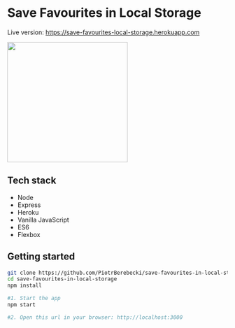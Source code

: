 # Save Favourites in Local Storage

Live version: https://save-favourites-local-storage.herokuapp.com

<img src="./src/graphics/screencast.gif" width="275px" height="auto">

## Tech stack
* Node
* Express
* Heroku
* Vanilla JavaScript
* ES6
* Flexbox

## Getting started

```sh
git clone https://github.com/PiotrBerebecki/save-favourites-in-local-storage.git
cd save-favourites-in-local-storage
npm install

#1. Start the app
npm start

#2. Open this url in your browser: http://localhost:3000
```

